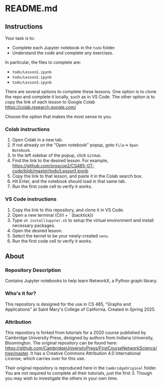 # README.md

## Instructions

Your task is to:

- Complete each Jupyter notebook in the `todo` folder.
- Understand the code and complete any exercises.

In particular, the files to complete are:

- `todo/Lesson1.ipynb`
- `todo/Lesson2.ipynb`
- `todo/Lesson3.ipynb`

There are several options to complete these lessons. One option is to clone the repo and complete it locally, such as in VS Code. The other option is to copy the link of each lesson to Google Colab <https://colab.research.google.com/>

Choose the option that makes the most sense to you.

### Colab instructions

1. Open Colab in a new tab.
2. If not already on the "Open notebook" popup, goto `File`-> `Open Notebook`.
3. In the left sidebar of the popup, click `GitHub`.
4. Find the link to the desired lesson. For example, <https://github.com/sroscoe2/CS485-GT-code/blob/master/todo/Lesson1.ipynb>
5. Copy the link to that lesson, and paste it in the Colab search box.
6. Hit Enter, and the notebook should load in that same tab.
7. Run the first code cell to verify it works.

### VS Code instructions

1. Copy the link to this repository, and clone it in VS Code.
2. Open a new terminal (Ctrl + \` (backtick))
3. Type `sh installJupyter.sh` to setup the virtual environment and install necessary packages.
4. Open the desired lesson.
5. Select the kernel to be your newly-created `venv`.
6. Run the first code cell to verify it works.

## About

### Repository Description

Contains Jupyter notebooks to help learn NetworkX, a Python graph library.

### Who's it for?

This repository is designed for the use in CS 485, "Graphs and Applications" at Saint Mary's College of California. Created in Spring 2025.

### Attribution

This repository is forked from tutorials for a 2020 course published by Cambridge University Press, designed by authors from Indiana University, Bloomington. The original repository can be found here: <https://github.com/CambridgeUniversityPress/FirstCourseNetworkScience/tree/master>. It has a Creative Commons Attribution 4.0 International License, which carries over for this use.

Their original repository is reproduced here in the `CambridgeOriginal` folder. You are not required to complete all their tutorials, just the first 3. Though you may wish to investigate the others in your own time.
